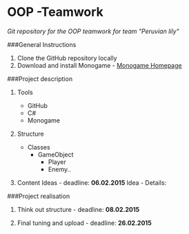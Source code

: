 OOP -Teamwork
============

*Git repository for the OOP teamwork for team "Peruvian lily"*

###General Instructions
1. Clone the GitHub repository locally
2. Download and install Monogame - [Monogame Homepage](http://www.monogame.net/)

###Project description 
1. Tools
	- GitHub
	- C#
	- Monogame

2. Structure
	- Classes
		- GameObject
			- Player
			- Enemy..

3. Content Ideas - deadline: **06.02.2015**
			Idea - 
			Details:

					
###Project realisation					
1. Think out structure - deadline: **08.02.2015**
 

2. Final tuning and upload - deadline: **26.02.2015**
